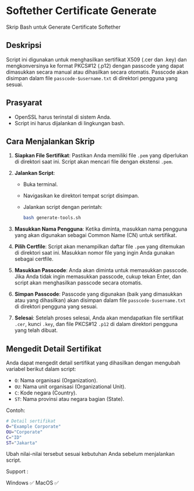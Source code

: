 # Softether Certificate Generate

Skrip Bash untuk Generate Certificate Softether

## Deskripsi

Script ini digunakan untuk menghasilkan sertifikat X509 (.cer dan .key) dan mengkonversinya ke format PKCS#12 (.p12) dengan passcode yang dapat dimasukkan secara manual atau dihasilkan secara otomatis. Passcode akan disimpan dalam file `passcode-$username.txt` di direktori pengguna yang sesuai.

## Prasyarat

- OpenSSL harus terinstal di sistem Anda.
- Script ini harus dijalankan di lingkungan bash.

## Cara Menjalankan Skrip

1. **Siapkan File Sertifikat**: Pastikan Anda memiliki file `.pem` yang diperlukan di direktori saat ini. Script akan mencari file dengan ekstensi `.pem`.

2. **Jalankan Script**:

   - Buka terminal.
   - Navigasikan ke direktori tempat script disimpan.
   - Jalankan script dengan perintah:

     ```bash
     bash generate-tools.sh
     ```

3. **Masukkan Nama Pengguna**: Ketika diminta, masukkan nama pengguna yang akan digunakan sebagai Common Name (CN) untuk sertifikat.

4. **Pilih Certfile**: Script akan menampilkan daftar file `.pem` yang ditemukan di direktori saat ini. Masukkan nomor file yang ingin Anda gunakan sebagai certfile.

5. **Masukkan Passcode**: Anda akan diminta untuk memasukkan passcode. Jika Anda tidak ingin memasukkan passcode, cukup tekan Enter, dan script akan menghasilkan passcode secara otomatis.

6. **Simpan Passcode**: Passcode yang digunakan (baik yang dimasukkan atau yang dihasilkan) akan disimpan dalam file `passcode-$username.txt` di direktori pengguna yang sesuai.

7. **Selesai**: Setelah proses selesai, Anda akan mendapatkan file sertifikat `.cer`, kunci `.key`, dan file PKCS#12 `.p12` di dalam direktori pengguna yang telah dibuat.

## Mengedit Detail Sertifikat

Anda dapat mengedit detail sertifikat yang dihasilkan dengan mengubah variabel berikut dalam script:

- `O`: Nama organisasi (Organization).
- `OU`: Nama unit organisasi (Organizational Unit).
- `C`: Kode negara (Country).
- `ST`: Nama provinsi atau negara bagian (State).

Contoh:

```bash
# Detail sertifikat
O="Example Corporate"
OU="Corporate"
C="ID"
ST="Jakarta"
```

Ubah nilai-nilai tersebut sesuai kebutuhan Anda sebelum menjalankan script.

Support :

Windows ✅
MacOS ✅